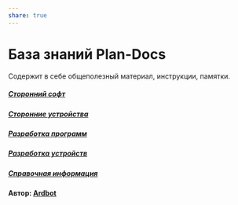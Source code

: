 ```yaml
---
share: true
---
```


# База знаний Plan-Docs
Содержит в себе общеполезный материал, инструкции, памятки.

##### [Сторонний софт](%D0%A1%D1%82%D0%BE%D1%80%D0%BE%D0%BD%D0%BD%D0%B8%D0%B9%20%D1%81%D0%BE%D1%84%D1%82.md)
##### [Сторонние устройства](%D0%A1%D1%82%D0%BE%D1%80%D0%BE%D0%BD%D0%BD%D0%B8%D0%B5%20%D1%83%D1%81%D1%82%D1%80%D0%BE%D0%B9%D1%81%D1%82%D0%B2%D0%B0.md)
##### [Разработка программ](%D0%A0%D0%B0%D0%B7%D1%80%D0%B0%D0%B1%D0%BE%D1%82%D0%BA%D0%B0%20%D0%BF%D1%80%D0%BE%D0%B3%D1%80%D0%B0%D0%BC%D0%BC.md)
##### [Разработка устройств](%D0%A0%D0%B0%D0%B7%D1%80%D0%B0%D0%B1%D0%BE%D1%82%D0%BA%D0%B0%20%D1%83%D1%81%D1%82%D1%80%D0%BE%D0%B9%D1%81%D1%82%D0%B2.md)
##### [Справочная информация](%D0%A1%D0%BF%D1%80%D0%B0%D0%B2%D0%BE%D1%87%D0%BD%D0%B0%D1%8F%20%D0%B8%D0%BD%D1%84%D0%BE%D1%80%D0%BC%D0%B0%D1%86%D0%B8%D1%8F.md)

#### Автор: [Ardbot](https://github.com/Ardbot)